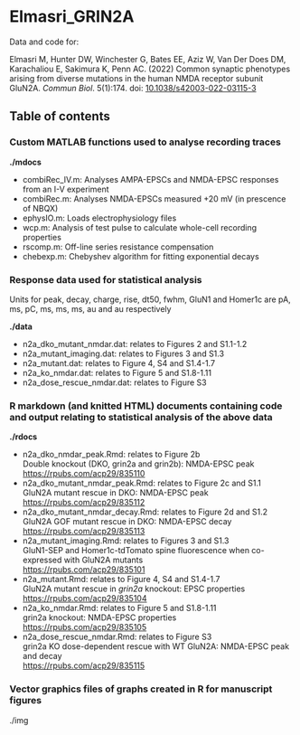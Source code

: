 # Elmasri_GRIN2A
Data and code for:

Elmasri M, Hunter DW, Winchester G, Bates EE, Aziz W, Van Der Does DM, Karachaliou E, Sakimura K, Penn AC.  (2022) Common synaptic phenotypes arising from diverse mutations in the human NMDA receptor subunit GluN2A. *Commun Biol*. 5(1):174. doi: [10.1038/s42003-022-03115-3](https://www.nature.com/articles/s42003-022-03115-3) 

## Table of contents

### Custom MATLAB functions used to analyse recording traces

**./mdocs**
- combiRec_IV.m: Analyses AMPA-EPSCs and NMDA-EPSC responses from an I-V experiment  
- combiRec.m: Analyses NMDA-EPSCs measured +20 mV (in prescence of NBQX)  
- ephysIO.m: Loads electrophysiology files  
- wcp.m: Analysis of test pulse to calculate whole-cell recording properties  
- rscomp.m: Off-line series resistance compensation  
- chebexp.m: Chebyshev algorithm for fitting exponential decays  

### Response data used for statistical analysis
Units for peak, decay, charge, rise, dt50, fwhm, GluN1 and Homer1c are pA, ms, pC, ms, ms, ms, au and au respectively 

**./data**
- n2a_dko_mutant_nmdar.dat: relates to Figures 2 and S1.1-1.2  
- n2a_mutant_imaging.dat: relates to Figures 3 and S1.3  
- n2a_mutant.dat: relates to Figure 4, S4 and S1.4-1.7  
- n2a_ko_nmdar.dat: relates to Figure 5 and S1.8-1.11  
- n2a_dose_rescue_nmdar.dat: relates to Figure S3  

### R markdown (and knitted HTML) documents containing code and output relating to statistical analysis of the above data

**./rdocs**
- n2a_dko_nmdar_peak.Rmd: relates to Figure 2b  
  Double knockout (DKO, grin2a and grin2b): NMDA-EPSC peak  
  https://rpubs.com/acp29/835110  
- n2a_dko_mutant_nmdar_peak.Rmd: relates to Figure 2c and S1.1  
  GluN2A mutant rescue in DKO: NMDA-EPSC peak  
  https://rpubs.com/acp29/835112  
- n2a_dko_mutant_nmdar_decay.Rmd: relates to Figure 2d and S1.2  
  GluN2A GOF mutant rescue in DKO: NMDA-EPSC decay  
  https://rpubs.com/acp29/835113  
- n2a_mutant_imaging.Rmd: relates to Figures 3 and S1.3  
  GluN1-SEP and Homer1c-tdTomato spine fluorescence when co-expressed with GluN2A mutants  
  https://rpubs.com/acp29/835101  
- n2a_mutant.Rmd: relates to Figure 4, S4 and S1.4-1.7   
  GluN2A mutant rescue in *grin2a* knockout: EPSC properties   
  https://rpubs.com/acp29/835104  
- n2a_ko_nmdar.Rmd: relates to Figure 5 and S1.8-1.11   
  grin2a knockout: NMDA-EPSC properties  
  https://rpubs.com/acp29/835105  
- n2a_dose_rescue_nmdar.Rmd: relates to Figure S3  
  grin2a KO dose-dependent rescue with WT GluN2A: NMDA-EPSC peak and decay  
  https://rpubs.com/acp29/835115  
  
### Vector graphics files of graphs created in R for manuscript figures
 
./img
